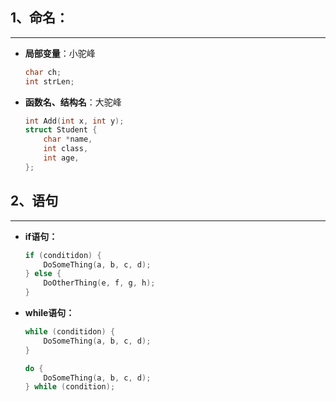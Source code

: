 ## 1、命名：
---
* **局部变量**：小驼峰
  ```c
  char ch;
  int strLen;
  ````
* **函数名、结构名**：大驼峰
  ```c
  int Add(int x, int y);
  struct Student {
      char *name,
      int class,
      int age,
  };
  ````
## 2、语句
---
- **if语句：**
  ```c
  if (conditidon) {
      DoSomeThing(a, b, c, d);
  } else {
      DoOtherThing(e, f, g, h);
  }
  ````
- **while语句：**
  ```c
  while (conditidon) {
      DoSomeThing(a, b, c, d);
  }

  do {
      DoSomeThing(a, b, c, d);
  } while (condition);
  ````